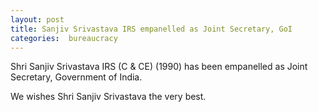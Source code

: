 ```yaml
---
layout: post
title: Sanjiv Srivastava IRS empanelled as Joint Secretary, GoI
categories:  bureaucracy 
---
```


Shri Sanjiv Srivastava IRS (C & CE) (1990) has been empanelled as Joint Secretary, Government of India.

We wishes Shri Sanjiv Srivastava  the very best.